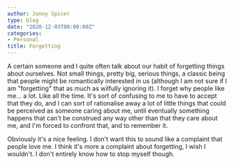 ```yaml
---
author: Jonny Spicer
type: blog
date: "2020-12-03T00:00:00Z"
categories:
- Personal
title: Forgetting
---
```

A certain someone and I quite often talk about our habit of forgetting things about ourselves. Not small things, pretty big, serious things, a classic being that people might be
romantically interested in us (although I am not sure if I am "forgetting" that as much as wilfully ignoring it). I forget why people like me... a lot. Like all the time. It's
sort of confusing to me to have to accept that they do, and I can sort of rationalise away a lot of little things that could be perceived as someone caring about me, until
eventually something happens that can't be construed any way other than that they care about me, and I'm forced to confront that, and to remember it.

Obviously it's a nice feeling. I don't want this to sound like a complaint that people love me. I think it's more a complaint about forgetting, I wish I wouldn't. I don't entirely
know how to stop myself though.
